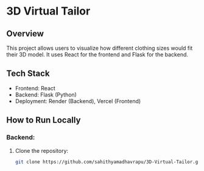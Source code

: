 # 3D Virtual Tailor

## Overview
This project allows users to visualize how different clothing sizes would fit their 3D model. It uses React for the frontend and Flask for the backend.

## Tech Stack
- Frontend: React
- Backend: Flask (Python)
- Deployment: Render (Backend), Vercel (Frontend)

## How to Run Locally

### Backend:
1. Clone the repository:
   ```bash
   git clone https://github.com/sahithyamadhavrapu/3D-Virtual-Tailor.git
